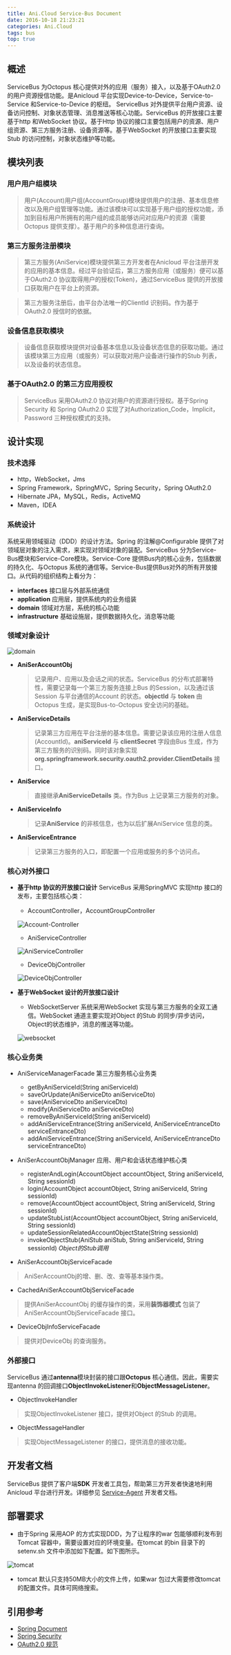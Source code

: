 ```yaml
---
title: Ani.Cloud Service-Bus Document
date: 2016-10-18 21:23:21
categories: Ani.Cloud
tags: bus
top: true
---
```


## 概述
ServiceBus 为Octopus 核心提供对外的应用（服务）接入，以及基于OAuth2.0 的用户资源授信功能。是Anicloud 平台实现Device-to-Device，Service-to-Service 和Service-to-Device 的枢纽。 ServiceBus 对外提供平台用户资源、设备访问控制、对象状态管理、消息推送等核心功能。ServiceBus 的开放接口主要基于http 和WebSocket 协议。基于Http 协议的接口主要包括用户的资源、用户组资源、第三方服务注册、设备资源等。基于WebSocket 的开放接口主要实现Stub 的访问控制，对象状态维护等功能。
<!--more-->
## 模块列表
### 用户用户组模块
> 用户(Account)用户组(AccountGroup)模块提供用户的注册、基本信息修改以及用户组管理等功能。通过该模块可以实现基于用户组的授权功能，添加到目标用户所拥有的用户组的成员能够访问对应用户的资源（需要Octopus 提供支撑）。基于用户的多种信息进行查询。

### 第三方服务注册模块
> 第三方服务(AniService)模块提供第三方开发者在Anicloud 平台注册开发的应用的基本信息。经过平台验证后，第三方服务应用（或服务）便可以基于OAuth2.0 协议取得用户的授权(Token)，通过ServiceBus 提供的开放接口获取用户在平台上的资源。

> 第三方服务注册后，由平台办法唯一的ClientId 识别码。作为基于OAuth2.0 授信时的依据。


### 设备信息获取模块
> 设备信息获取模块提供对设备基本信息以及设备状态信息的获取功能。通过该模块第三方应用（或服务）可以获取对用户设备进行操作的Stub 列表，以及设备的状态信息。

### 基于OAuth2.0 的第三方应用授权
> ServiceBus 采用OAuth2.0 协议对用户的资源进行授权。基于Spring Security 和 Spring OAuth2.0 实现了对Authorization_Code，Implicit，Password 三种授权模式的支持。

## 设计实现
### 技术选择
* http，WebSocket，Jms
* Spring Framework，SpringMVC，Spring Security，Spring OAuth2.0
* Hibernate JPA，MySQL，Redis，ActiveMQ
* Maven，IDEA

### 系统设计
系统采用领域驱动（DDD）的设计方法。Spring 的注解@Configurable 提供了对领域层对象的注入需求，来实现对领域对象的装配。ServiceBus 分为Service-Bus模块和Service-Core模块。Service-Core 提供Bus内的核心业务，包括数据的持久化、与Octopus 系统的通信等。Service-Bus提供Bus对外的所有开放接口。从代码的组织结构上看分为：

* __interfaces__  接口层与外部系统通信
* __application__ 应用层，提供系统内的业务组装
* __domain__ 领域对方层，系统的核心功能
* __infrastructure__ 基础设施层，提供数据持久化，消息等功能

### 领域对象设计

  ![domain](/images/anicloud/service-bus-domain.png)

* __AniSerAccountObj__ 

  >记录用户、应用以及会话之间的状态。ServiceBus 的分布式部署特性，需要记录每一个第三方服务连接上Bus 的Session，以及通过该Session 与平台通信的Account 的状态。**objectId** 与 **token** 由Octopus 生成，是实现Bus-to-Octopus 安全访问的基础。

* __AniServiceDetails__

  >记录第三方应用在平台注册的基本信息。需要记录该应用的注册人信息(AccountId)。**aniServiceId** 与 **clientSecret** 字段由Bus 生成，作为第三方服务的识别码。同时该对象实现**org.springframework.security.oauth2.provider.ClientDetails** 接口。

* __AniService__

  >直接继承**AniServiceDetails** 类。作为Bus 上记录第三方服务的对象。

* __AniServiceInfo__

  >记录**AniService** 的非核信息，也为以后扩展AniService 信息的类。

* __AniServiceEntrance__

  >记录第三方服务的入口，即配置一个应用或服务的多个访问点。


### 核心对外接口 
* __基于http 协议的开放接口设计__  ServiceBus 采用SpringMVC 实现http 接口的发布，主要包括核心类：
  * AccountController，AccountGroupController

  ![Account-Controller](/images/anicloud/account-group-controller.png)

  * AniServiceController

  ![AniServiceController](/images/anicloud/aniservice-controller.png)

  * DeviceObjController
  
  ![DeviceObjController](/images/anicloud/deviceobj-controller.png)
  

* __基于WebSocket 设计的开放接口设计__
  * WebSocketServer 系统采用WebSocket 实现与第三方服务的全双工通信。WebSocket 通道主要实现对Object 的Stub 的同步/异步访问，Object的状态维护，消息的推送等功能。
  
  ![websocket](/images/anicloud/websocket.png)

### 核心业务类
* AniServiceManagerFacade 第三方服务核心业务类
  - getByAniServiceId(String aniServiceId)
  - saveOrUpdate(AniServiceDto aniServiceDto)
  - save(AniServiceDto aniServiceDto)
  - modify(AniServiceDto aniServiceDto)
  - removeByAniServiceId(String aniServiceId)
  - addAniServiceEntrance(String aniServiceId, AniServiceEntranceDto serviceEntranceDto)
  - addAniServiceEntrance(String aniServiceId, AniServiceEntranceDto serviceEntranceDto)

* AniSerAccountObjManager 应用、用户和会话状态维护核心类
  - registerAndLogin(AccountObject accountObject, String aniServiceId, String sessionId)
  - login(AccountObject accountObject, String aniServiceId, String sessionId)
  - remove(AccountObject accountObject, String aniServiceId, String sessionId)
  - updateStubList(AccountObject accountObject, String aniServiceId, String sessionId)
  - updateSessionRelatedAccountObjectState(String sessionId)
  - invokeObjectStub(AniStub aniStub, String aniServiceId, String sessionId) _Object的Stub调用_

* AniSerAccountObjServiceFacade 

 >AniSerAccountObj的增、删、改、查等基本操作类。
* CachedAniSerAccountObjServiceFacade 

 >提供AniSerAccountObj 的缓存操作的类，采用**装饰器模式** 包装了AniSerAccountObjServiceFacade 接口。

* DeviceObjInfoServiceFacade

 >提供对DeviceObj 的查询服务。

### 外部接口
ServiceBus 通过**antenna**模块封装的接口跟**Octopus** 核心通信。因此，需要实现antenna 的回调接口**ObjectInvokeListener**和**ObjectMessageListener**。

* ObjectInvokeHandler

 >实现ObjectInvokeListener 接口，提供对Object 的Stub 的调用。

* ObjectMessageHandler

 >实现ObjectMessageListener 的接口，提供消息的接收功能。

## 开发者文档
ServiceBus 提供了客户端**SDK** 开发者工具包，帮助第三方开发者快速地利用Anicloud 平台进行开发。详细参见 [Service-Agent](https://github.com/anicloud/octopus-object-client/wiki/Service-Bus-Agent-Docucment) 开发者文档。


## 部署要求
* 由于Spring 采用AOP 的方式实现DDD，为了让程序的war 包能够顺利发布到Tomcat 容器中，需要设置对应的环境变量。在tomcat 的bin 目录下的setenv.sh 文件中添加如下配置。如下图所示。

 ![tomcat](/images/anicloud/tomcat_config.png)

* tomcat 默认只支持50MB大小的文件上传，如果war 包过大需要修改tomcat 的配置文件。具体可网络搜索。

## 引用参考
* [Spring Document](http://docs.spring.io/spring/docs/current/spring-framework-reference/htmlsingle/)
* [Spring Security](http://projects.spring.io/spring-security/)
* [OAuth2.0 规范](https://github.com/jeansfish/RFC6749.zh-cn/blob/master/TableofContents.md)

